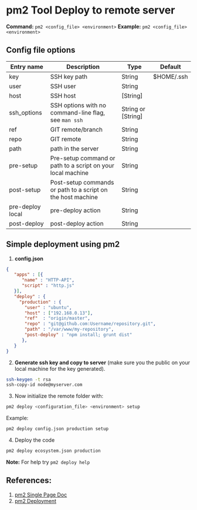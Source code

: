 ﻿# pm2 Tool Deploy to remote server

**Command:** `pm2 <config_file> <environment>`
**Example:** `pm2 <config_file> <environment>`

## Config file options
| Entry name | Description | Type | Default |
|--|--|--|--|
| key | SSH key path | String | $HOME/.ssh |
| user | SSH user | String | 
| host | SSH host | [String] |
| ssh_options | SSH options with no command-line flag, see ```man ssh``` | String or [String] |
| ref | GIT remote/branch | String |
| repo | GIT remote | String |
| path | path in the server | String |
| pre-setup | Pre-setup command or path to a script on your local machine | String |
| post-setup | Post-setup commands or path to a script on the host machine | String |
| pre-deploy local | pre-deploy action | String |
| post-deploy | post-deploy action | String | 


## Simple deployment using pm2

1. **config.json**
```json
{
   "apps" : [{
      "name" : "HTTP-API",
      "script" : "http.js"
   }],
   "deploy" : {
     "production" : {
       "user" : "ubuntu",
       "host" : ["192.168.0.13"],
       "ref"  : "origin/master",
       "repo" : "git@github.com:Username/repository.git",
       "path" : "/var/www/my-repository",
       "post-deploy" : "npm install; grunt dist"
      },
   }
}
```
2. **Generate ssh key and copy to server** (make sure you the public on your local machine for the key generated).
```bash
ssh-keygen -t rsa
ssh-copy-id node@myserver.com
```
3. Now initialize the remote folder with:
```bash
pm2 deploy <configuration_file> <environment> setup
```
Example:
```bash
pm2 deploy config.json production setup
```
4. Deploy the code
```bash
pm2 deploy ecosystem.json production
```
**Note:** For help try ```pm2 deploy help```

## References:
1. [pm2 Single Page Doc ](https://pm2.keymetrics.io/docs/usage/pm2-doc-single-page/)
2. [pm2 Deployment](https://pm2.keymetrics.io/docs/usage/deployment/)
